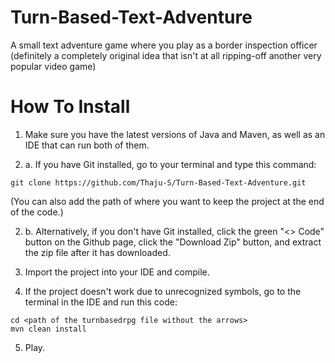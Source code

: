 # Turn-Based-Text-Adventure
A small text adventure game where you play as a border inspection officer (definitely a completely original idea that isn't at all ripping-off another very popular video game)

# How To Install
1. Make sure you have the latest versions of Java and Maven, as well as an IDE that can run both of them.

2. a. If you have Git installed, go to your terminal and type this command:
```
git clone https://github.com/Thaju-S/Turn-Based-Text-Adventure.git
```
(You can also add the path of where you want to keep the project at the end of the code.)

2. b. Alternatively, if you don't have Git installed, click the green "<> Code" button on the Github page, click the "Download Zip" button, and extract the zip file after it has downloaded.

3. Import the project into your IDE and compile.

4. If the project doesn't work due to unrecognized symbols, go to the terminal in the IDE and run this code:
```
cd <path of the turnbasedrpg file without the arrows>
mvn clean install
```

5. Play.